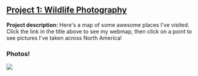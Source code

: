 ## [Project 1: Wildlife Photography](https://rad-sc.github.io/Webmap/qgis2web_photomap/index.html)

**Project description:** Here's a map of some awesome places I've visited. Click the link in the title above to see my webmap, then click on a point to see pictures I've taken across North America!

### Photos!
<img src="images/PhotoMap.png.jpg?raw=true"/>
